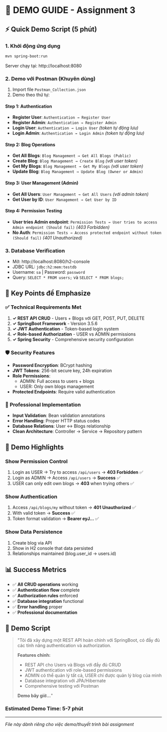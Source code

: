 # 🎯 DEMO GUIDE - Assignment 3

## ⚡ Quick Demo Script (5 phút)

### **1. Khởi động ứng dụng**
```bash
mvn spring-boot:run
```
Server chạy tại: http://localhost:8080

### **2. Demo với Postman (Khuyên dùng)**
1. Import file `Postman_Collection.json`
2. Demo theo thứ tự:

#### **Step 1: Authentication**
- **Register User**: `Authentication → Register User`
- **Register Admin**: `Authentication → Register Admin`  
- **Login User**: `Authentication → Login User` *(token tự động lưu)*
- **Login Admin**: `Authentication → Login Admin` *(token tự động lưu)*

#### **Step 2: Blog Operations**
- **Get All Blogs**: `Blog Management → Get All Blogs (Public)`
- **Create Blog**: `Blog Management → Create Blog` *(với user token)*
- **Get My Blogs**: `Blog Management → Get My Blogs` *(với user token)*
- **Update Blog**: `Blog Management → Update Blog (Owner or Admin)`

#### **Step 3: User Management (Admin)**
- **Get All Users**: `User Management → Get All Users` *(với admin token)*
- **Get User by ID**: `User Management → Get User by ID`

#### **Step 4: Permission Testing**
- **User tries Admin endpoint**: `Permission Tests → User tries to access Admin endpoint (Should fail)` *(403 Forbidden)*
- **No Auth**: `Permission Tests → Access protected endpoint without token (Should fail)` *(401 Unauthorized)*

### **3. Database Verification**
- Mở: http://localhost:8080/h2-console
- JDBC URL: `jdbc:h2:mem:testdb`
- Username: `sa` | Password: `password`
- Query: `SELECT * FROM users;` và `SELECT * FROM blogs;`

## 🎯 Key Points để Emphasize

### ✅ **Technical Requirements Met**
1. **✓ REST API CRUD** - Users + Blogs với GET, POST, PUT, DELETE
2. **✓ SpringBoot Framework** - Version 3.5.6
3. **✓ JWT Authentication** - Token-based login system  
4. **✓ Role-based Authorization** - USER vs ADMIN permissions
5. **✓ Spring Security** - Comprehensive security configuration

### 🛡️ **Security Features**
- **Password Encryption**: BCrypt hashing
- **JWT Tokens**: 256-bit secure key, 24h expiration
- **Role Permissions**: 
  - ADMIN: Full access to users + blogs
  - USER: Only own blogs management
- **Protected Endpoints**: Require valid authentication

### 🔧 **Professional Implementation**
- **Input Validation**: Bean validation annotations
- **Error Handling**: Proper HTTP status codes
- **Database Relations**: User ↔ Blogs relationship
- **Clean Architecture**: Controller → Service → Repository pattern

## 🚨 Demo Highlights

### **Show Permission Control**
1. Login as USER → Try to access `/api/users` → **403 Forbidden** ✅
2. Login as ADMIN → Access `/api/users` → **Success** ✅
3. USER can only edit own blogs → **403** when trying others ✅

### **Show Authentication**
1. Access `/api/blogs/my` without token → **401 Unauthorized** ✅
2. With valid token → **Success** ✅
3. Token format validation → **Bearer eyJ...** ✅

### **Show Data Persistence**
1. Create blog via API
2. Show in H2 console that data persisted
3. Relationships maintained (blog.user_id → users.id)

## 📊 Success Metrics

- ✅ **All CRUD operations** working
- ✅ **Authentication flow** complete  
- ✅ **Authorization rules** enforced
- ✅ **Database integration** functional
- ✅ **Error handling** proper
- ✅ **Professional documentation**

## 🎤 Demo Script

> "Tôi đã xây dựng một REST API hoàn chỉnh với SpringBoot, có đầy đủ các tính năng authentication và authorization. 
>
> **Features chính:**
> - REST API cho Users và Blogs với đầy đủ CRUD
> - JWT authentication với role-based permissions  
> - ADMIN có thể quản lý tất cả, USER chỉ được quản lý blog của mình
> - Database integration với JPA/Hibernate
> - Comprehensive testing với Postman
>
> **Demo bây giờ...**"

### Estimated Demo Time: **5-7 phút**

---
*File này dành riêng cho việc demo/thuyết trình bài assignment*